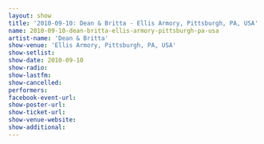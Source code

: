```yaml
---
layout: show
title: '2010-09-10: Dean & Britta - Ellis Armory, Pittsburgh, PA, USA'
name: 2010-09-10-dean-britta-ellis-armory-pittsburgh-pa-usa
artist-name: 'Dean & Britta'
show-venue: 'Ellis Armory, Pittsburgh, PA, USA'
show-setlist: 
show-date: 2010-09-10
show-radio: 
show-lastfm: 
show-cancelled: 
performers: 
facebook-event-url: 
show-poster-url: 
show-ticket-url: 
show-venue-website: 
show-additional: 
---
```


